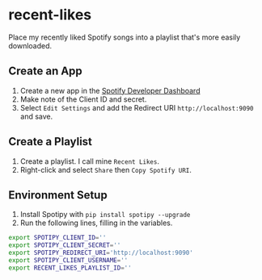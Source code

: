 # recent-likes
Place my recently liked Spotify songs into a playlist that's more easily downloaded.

## Create an App
1. Create a new app in the [Spotify Developer Dashboard](https://developer.spotify.com/dashboard)
2. Make note of the Client ID and secret.
3. Select `Edit Settings` and add the Redirect URI `http://localhost:9090` and save.

## Create a Playlist
1. Create a playlist. I call mine `Recent Likes`.
2. Right-click and select `Share` then `Copy Spotify URI`.

## Environment Setup
1. Install Spotipy with `pip install spotipy --upgrade`
2. Run the following lines, filling in the variables.

```sh
export SPOTIPY_CLIENT_ID=''
export SPOTIPY_CLIENT_SECRET=''
export SPOTIPY_REDIRECT_URI='http://localhost:9090'
export SPOTIPY_CLIENT_USERNAME=''
export RECENT_LIKES_PLAYLIST_ID=''
```
